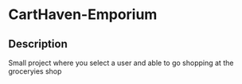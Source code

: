 # CartHaven-Emporium

## Description

Small project where you select a user and able to go shopping at the groceryies shop
